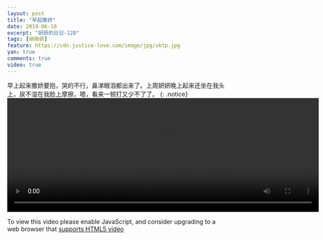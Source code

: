 ```yaml
---
layout: post
title: "早起撒娇"
date: 2019-06-10
excerpt: "妍妍的日记-128"
tags: [徐晓妍]
feature: https://cdn.justice-love.com/image/jpg/xktp.jpg
yan: true
comments: true
video: true
---
```

早上起来撒娇要抱，哭的不行，鼻涕眼泪都出来了。上周妍妍晚上起来还坐在我头上，尿不湿在我脸上摩擦，嗯，看来一顿打又少不了了。
{: .notice}
<video id="my-video" class="video-js vjs-16-9 clipboard" controls preload="auto" width="722" height="264" data-setup="{}">
    <source src="{{ site.staticUrl }}/yanyan/video/yyk.mp4" type='video/mp4'>
    <p class="vjs-no-js">
      To view this video please enable JavaScript, and consider upgrading to a web browser that
      <a href="http://videojs.com/html5-video-support/" target="_blank">supports HTML5 video</a>
    </p>
</video>
